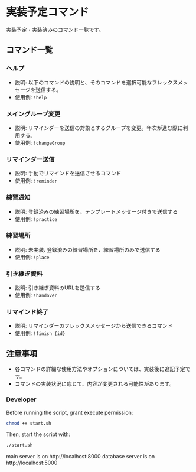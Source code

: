 # 実装予定コマンド

実装予定・実装済みのコマンド一覧です。

## コマンド一覧

### ヘルプ

- 説明: 以下のコマンドの説明と、そのコマンドを選択可能なフレックスメッセージを送信する。
- 使用例: `!help`

### メイングループ変更

- 説明: リマインダーを送信の対象とするグループを変更。年次が進む際に利用する。
- 使用例: `!changeGroup`

### リマインダー送信

- 説明: 手動でリマインドを送信させるコマンド
- 使用例: `!reminder`

### 練習通知

- 説明: 登録済みの練習場所を、テンプレートメッセージ付きで送信する
- 使用例: `!practice`

### 練習場所

- 説明: 未実装. 登録済みの練習場所を、練習場所のみで送信する
- 使用例: `!place`

### 引き継ぎ資料

- 説明: 引き継ぎ資料のURLを送信する
- 使用例: `!handover`

### リマインド終了

- 説明: リマインダーのフレックスメッセージから送信できるコマンド
- 使用例: `!finish {id}`

## 注意事項

- 各コマンドの詳細な使用方法やオプションについては、実装後に追記予定です。
- コマンドの実装状況に応じて、内容が変更される可能性があります。

### Developer

Before running the script, grant execute permission:

```bash
chmod +x start.sh
```

Then, start the script with:

```bash
./start.sh
```

main server is on http://localhost:8000
database server is on http://localhost:5000

